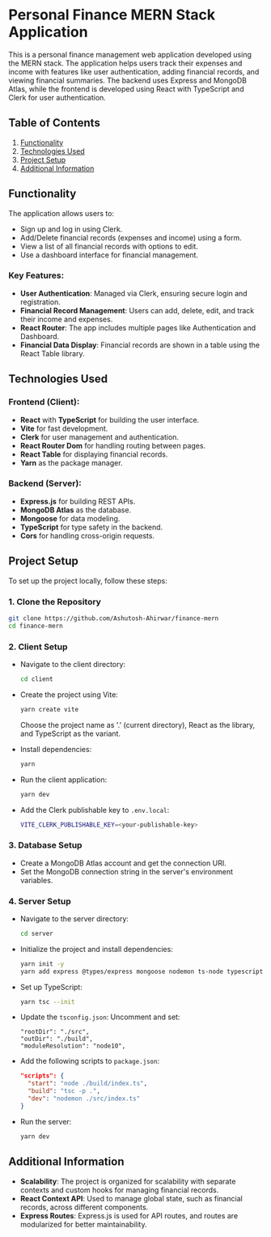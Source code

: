 # Personal Finance MERN Stack Application

This is a personal finance management web application developed using the MERN stack. The application helps users track their expenses and income with features like user authentication, adding financial records, and viewing financial summaries. The backend uses Express and MongoDB Atlas, while the frontend is developed using React with TypeScript and Clerk for user authentication.

## Table of Contents
1. [Functionality](#functionality)
2. [Technologies Used](#technologies-used)
3. [Project Setup](#project-setup)
4. [Additional Information](#additional-information)

## Functionality

The application allows users to:
- Sign up and log in using Clerk.
- Add/Delete financial records (expenses and income) using a form.
- View a list of all financial records with options to edit.
- Use a dashboard interface for financial management.

### Key Features:
- **User Authentication**: Managed via Clerk, ensuring secure login and registration.
- **Financial Record Management**: Users can add, delete, edit, and track their income and expenses.
- **React Router**: The app includes multiple pages like Authentication and Dashboard.
- **Financial Data Display**: Financial records are shown in a table using the React Table library.

## Technologies Used

### Frontend (Client):
- **React** with **TypeScript** for building the user interface.
- **Vite** for fast development.
- **Clerk** for user management and authentication.
- **React Router Dom** for handling routing between pages.
- **React Table** for displaying financial records.
- **Yarn** as the package manager.

### Backend (Server):
- **Express.js** for building REST APIs.
- **MongoDB Atlas** as the database.
- **Mongoose** for data modeling.
- **TypeScript** for type safety in the backend.
- **Cors** for handling cross-origin requests.

## Project Setup

To set up the project locally, follow these steps:

### 1. Clone the Repository
```bash
git clone https://github.com/Ashutosh-Ahirwar/finance-mern
cd finance-mern
```

### 2. Client Setup
- Navigate to the client directory:
  ```bash
  cd client
  ```
- Create the project using Vite:
  ```bash
  yarn create vite
  ```
  Choose the project name as '.' (current directory), React as the library, and TypeScript as the variant.

- Install dependencies:
  ```bash
  yarn
  ```

- Run the client application:
  ```bash
  yarn dev
  ```

- Add the Clerk publishable key to `.env.local`:
  ```bash
  VITE_CLERK_PUBLISHABLE_KEY=<your-publishable-key>
  ```
### 3. Database Setup
- Create a MongoDB Atlas account and get the connection URI.
- Set the MongoDB connection string in the server's environment variables.

### 4. Server Setup
- Navigate to the server directory:
  ```bash
  cd server
  ```

- Initialize the project and install dependencies:
  ```bash
  yarn init -y
  yarn add express @types/express mongoose nodemon ts-node typescript cors @types/cors
  ```

- Set up TypeScript:
  ```bash
  yarn tsc --init
  ```

- Update the `tsconfig.json`:
  Uncomment and set:
  ```
  "rootDir": "./src",
  "outDir": "./build",
  "moduleResolution": "node10",
  ```

- Add the following scripts to `package.json`:
  ```json
  "scripts": {
    "start": "node ./build/index.ts",
    "build": "tsc -p .",
    "dev": "nodemon ./src/index.ts"
  }
  ```

- Run the server:
  ```bash
  yarn dev
  ```



## Additional Information

- **Scalability**: The project is organized for scalability with separate contexts and custom hooks for managing financial records.
- **React Context API**: Used to manage global state, such as financial records, across different components.
- **Express Routes**: Express.js is used for API routes, and routes are modularized for better maintainability.
